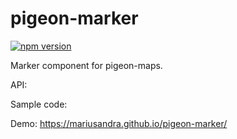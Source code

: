 # pigeon-marker

[![npm version](https://img.shields.io/npm/v/pigeon-marker.svg)](https://www.npmjs.com/package/pigeon-marker)

Marker component for pigeon-maps.

API:

Sample code:

Demo: https://mariusandra.github.io/pigeon-marker/
